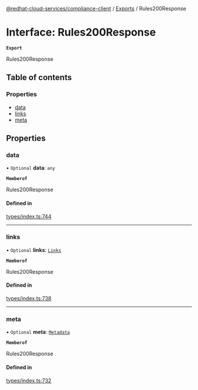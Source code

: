 [@redhat-cloud-services/compliance-client](../README.md) / [Exports](../modules.md) / Rules200Response

# Interface: Rules200Response

**`Export`**

Rules200Response

## Table of contents

### Properties

- [data](Rules200Response.md#data)
- [links](Rules200Response.md#links)
- [meta](Rules200Response.md#meta)

## Properties

### data

• `Optional` **data**: `any`

**`Memberof`**

Rules200Response

#### Defined in

[types/index.ts:744](https://github.com/RedHatInsights/javascript-clients/blob/main/packages/compliance/types/index.ts#L744)

___

### links

• `Optional` **links**: [`Links`](Links.md)

**`Memberof`**

Rules200Response

#### Defined in

[types/index.ts:738](https://github.com/RedHatInsights/javascript-clients/blob/main/packages/compliance/types/index.ts#L738)

___

### meta

• `Optional` **meta**: [`Metadata`](Metadata.md)

**`Memberof`**

Rules200Response

#### Defined in

[types/index.ts:732](https://github.com/RedHatInsights/javascript-clients/blob/main/packages/compliance/types/index.ts#L732)
